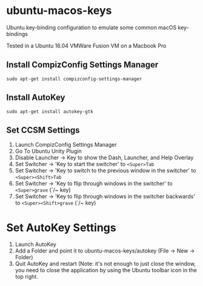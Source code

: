 # ubuntu-macos-keys
Ubuntu key-binding configuration to emulate some common macOS key-bindings

Tested in a Ubuntu 16.04 VMWare Fusion VM on a Macbook Pro

## Install CompizConfig Settings Manager
`sudo apt-get install compizconfig-settings-manager`
## Install AutoKey
`sudo apt-get install autokey-gtk`

## Set CCSM Settings
1. Launch CompizConfig Settings Manager
2. Go To Ubuntu Unity Plugin
3. Disable Launcher -> Key to show the Dash, Launcher, and Help Overlay
4. Set Switcher -> 'Key to start the switcher' to `<Super>Tab`
5. Set Switcher -> 'Key to switch to the previous window in the switcher' to `<Super><Shift>Tab`
6. Set Switcher -> 'Key to flip through windows in the switcher' to `<Super>grave` (`/~ key)
7. Set Switcher -> 'Key to flip through windows in the switcher backwards' to `<Super><Shift>grave` (`/~ key)

# Set AutoKey Settings
1. Launch AutoKey
2. Add a Folder and point it to ubuntu-macos-keys/autokey (File -> New -> Folder)
3. Quit AutoKey and restart (Note: it's not enough to just close the window, you need to close the application by using the Ubuntu toolbar icon in the top right.
